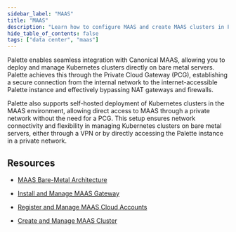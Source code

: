 ```yaml
---
sidebar_label: "MAAS"
title: "MAAS"
description: "Learn how to configure MAAS and create MAAS clusters in Palette"
hide_table_of_contents: false
tags: ["data center", "maas"]
---
```


Palette enables seamless integration with Canonical MAAS, allowing you to deploy and manage Kubernetes clusters directly
on bare metal servers. Palette achieves this through the Private Cloud Gateway (PCG), establishing a secure connection
from the internal network to the internet-accessible Palette instance and effectively bypassing NAT gateways and
firewalls.

Palette also supports self-hosted deployment of Kubernetes clusters in the MAAS environment, allowing direct access to
MAAS through a private network without the need for a PCG. This setup ensures network connectivity and flexibility in
managing Kubernetes clusters on bare metal servers, either through a VPN or by directly accessing the Palette instance
in a private network.

## Resources

- [MAAS Bare-Metal Architecture](architecture.md)

- [Install and Manage MAAS Gateway](install-manage-maas-pcg.md)

- [Register and Manage MAAS Cloud Accounts](register-manage-maas-cloud-accounts.md)

- [Create and Manage MAAS Cluster](create-manage-maas-clusters.md)

